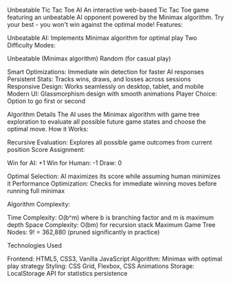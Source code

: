 Unbeatable Tic Tac Toe AI 
An interactive web-based Tic Tac Toe game featuring an unbeatable AI opponent powered by the Minimax algorithm. Try your best - you won't win against the optimal mode!
 Features:

Unbeatable AI: Implements Minimax algorithm for optimal play
Two Difficulty Modes:

Unbeatable (Minimax algorithm)
Random (for casual play)


Smart Optimizations: Immediate win detection for faster AI responses
Persistent Stats: Tracks wins, draws, and losses across sessions
Responsive Design: Works seamlessly on desktop, tablet, and mobile
Modern UI: Glassmorphism design with smooth animations
Player Choice: Option to go first or second

 Algorithm Details
The AI uses the Minimax algorithm with game tree exploration to evaluate all possible future game states and choose the optimal move.
How it Works:

Recursive Evaluation: Explores all possible game outcomes from current position
Score Assignment:

Win for AI: +1
Win for Human: -1
Draw: 0


Optimal Selection: AI maximizes its score while assuming human minimizes it
Performance Optimization: Checks for immediate winning moves before running full minimax

Algorithm Complexity:

Time Complexity: O(b^m) where b is branching factor and m is maximum depth
Space Complexity: O(bm) for recursion stack
Maximum Game Tree Nodes: 9! = 362,880 (pruned significantly in practice)

 Technologies Used

Frontend: HTML5, CSS3, Vanilla JavaScript
Algorithm: Minimax with optimal play strategy
Styling: CSS Grid, Flexbox, CSS Animations
Storage: LocalStorage API for statistics persistence
